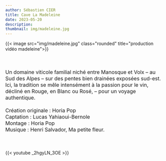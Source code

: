 ```yaml
---
author: Sébastien CIER
title: Cave La Madeleine
date: 2023-05-20
description: 
thumbnail: img/madeleine.jpg
---
```

{{< image src="img/madeleine.jpg" class="rounded" title="production vidéo madeleine">}}

<p style='margin:0cm;font-size:16px;'>&nbsp;</p>
<p style='margin:0cm;font-size:16px;'>&nbsp;</p>
<p style='margin:0cm;font-size:16px;'>Un domaine viticole familial niché entre Manosque et Volx – au Sud des Alpes – sur des pentes bien drainées exposées sud-est. Ici, la tradition se mêle intensément à la passion pour le vin, décliné en Rouge, en Blanc ou Rosé, – pour un voyage authentique.</p>
<p style='margin:0cm;font-size:16px;'>&nbsp;</p>
<p style='margin:0cm;font-size:16px;'>Cr&eacute;ation originale : Horia Pop</p>
<p style='margin:0cm;font-size:16px;'>Captation : Lucas Yahiaoui-Bernole</p>
<p style='margin:0cm;font-size:16px;'>Montage : Horia Pop</p>
<p style='margin:0cm;font-size:16px;'>Musique : Henri Salvador, Ma petite fleur.</p>
<p style='margin:0cm;font-size:16px;'>&nbsp;</p>
<p style='margin:0cm;font-size:16px;'>&nbsp;</p>

{{< youtube _2hgyLN_3OE >}}


